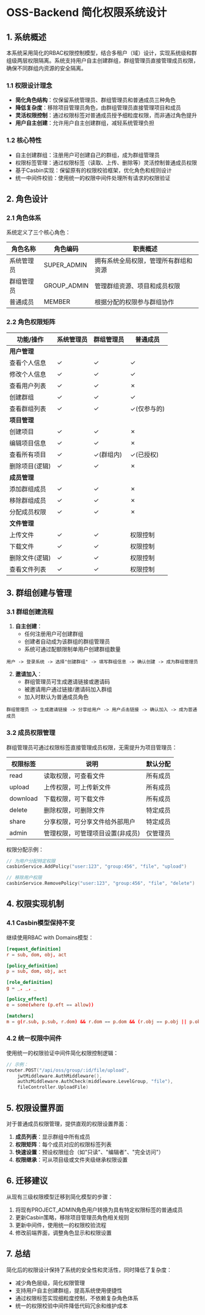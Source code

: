 # OSS-Backend 简化权限系统设计

## 1. 系统概述

本系统采用简化的RBAC权限控制模型，结合多租户（域）设计，实现系统级和群组级两层权限隔离。系统支持用户自主创建群组，群组管理员直接管理成员权限，确保不同群组内资源的安全隔离。

### 1.1 权限设计理念

- **简化角色结构**：仅保留系统管理员、群组管理员和普通成员三种角色
- **降低复杂度**：移除项目管理员角色，由群组管理员直接管理项目和成员
- **灵活权限控制**：通过权限标签对普通成员授予细粒度权限，而非通过角色提升
- **用户自主创建**：允许用户自主创建群组，减轻系统管理负担

### 1.2 核心特性

- 自主创建群组：注册用户可创建自己的群组，成为群组管理员
- 权限标签管理：通过权限标签（读取、上传、删除等）灵活控制普通成员权限
- 基于Casbin实现：保留原有的权限校验框架，优化角色和规则设计
- 统一中间件校验：使用统一的权限中间件处理所有请求的权限验证

## 2. 角色设计

### 2.1 角色体系

系统定义了三个核心角色：

| 角色名称 | 角色编码 | 职责概述 |
|---------|----------|---------|
| 系统管理员 | SUPER_ADMIN | 拥有系统全局权限，管理所有群组和资源 |
| 群组管理员 | GROUP_ADMIN | 管理群组资源、项目和成员权限 |
| 普通成员 | MEMBER | 根据分配的权限参与群组协作 |

### 2.2 角色权限矩阵

| 功能/操作 | 系统管理员 | 群组管理员 | 普通成员 |
|----------|----------|-----------|---------|
| **用户管理** |  |  |  |
| 查看个人信息 | ✓ | ✓ | ✓ |
| 修改个人信息 | ✓ | ✓ | ✓ |
| 查看用户列表 | ✓ | ✓ | ✗ |
| 创建群组 | ✓ | ✓ | ✓ |
| 查看群组列表 | ✓ | ✓ | ✓(仅参与的) |
| **项目管理** |  |  |  |
| 创建项目 | ✓ | ✓ | ✗ |
| 编辑项目信息 | ✓ | ✓ | ✗ |
| 查看所有项目 | ✓ | ✓(群组内) | ✓(已授权) |
| 删除项目(逻辑) | ✓ | ✓ | ✗ |
| **成员管理** |  |  |  |
| 添加群组成员 | ✓ | ✓ | ✗ |
| 移除群组成员 | ✓ | ✓ | ✗ |
| 分配成员权限 | ✓ | ✓ | ✗ |
| **文件管理** |  |  |  |
| 上传文件 | ✓ | ✓ | 权限控制 |
| 下载文件 | ✓ | ✓ | 权限控制 |
| 删除文件(逻辑) | ✓ | ✓ | 权限控制 |
| 查看文件列表 | ✓ | ✓ | 权限控制 |

## 3. 群组创建与管理

### 3.1 群组创建流程

1. **自主创建**：
   - 任何注册用户可创建群组
   - 创建者自动成为该群组的群组管理员
   - 系统可通过配额限制单用户创建群组数量

```
用户 -> 登录系统 -> 选择"创建群组" -> 填写群组信息 -> 确认创建 -> 成为群组管理员
```

2. **邀请加入**：
   - 群组管理员可生成邀请链接或邀请码
   - 被邀请用户通过链接/邀请码加入群组
   - 加入时默认为普通成员角色

```
群组管理员 -> 生成邀请链接 -> 分享给用户 -> 用户点击链接 -> 确认加入 -> 成为普通成员
```

### 3.2 成员权限管理

群组管理员可通过权限标签直接管理成员权限，无需提升为项目管理员：

| 权限标签 | 说明 | 默认分配 |
|---------|------|---------|
| read | 读取权限，可查看文件 | 所有成员 |
| upload | 上传权限，可上传新文件 | 所有成员 |
| download | 下载权限，可下载文件 | 所有成员 |
| delete | 删除权限，可删除文件 | 特定成员 |
| share | 分享权限，可分享文件给外部用户 | 特定成员 |
| admin | 管理权限，可管理项目设置(非成员) | 仅管理员 |

权限分配示例：
```go
// 为用户分配特定权限
casbinService.AddPolicy("user:123", "group:456", "file", "upload")

// 移除用户权限
casbinService.RemovePolicy("user:123", "group:456", "file", "delete")
```

## 4. 权限实现机制

### 4.1 Casbin模型保持不变

继续使用RBAC with Domains模型：

```conf
[request_definition]
r = sub, dom, obj, act

[policy_definition]
p = sub, dom, obj, act

[role_definition]
g = _, _, _

[policy_effect]
e = some(where (p.eft == allow))

[matchers]
m = g(r.sub, p.sub, r.dom) && r.dom == p.dom && (r.obj == p.obj || p.obj == '*') && (r.act == p.act || p.act == '*')
```

### 4.2 统一权限中间件

使用统一的权限验证中间件简化权限控制逻辑：

```go
// 示例：
router.POST("/api/oss/group/:id/file/upload", 
    jwtMiddleware.AuthMiddleware(), 
    authzMiddleware.AuthCheck(middleware.LevelGroup, "file"),
    fileController.UploadFile)
```

## 5. 权限设置界面

对于普通成员权限管理，提供直观的权限设置界面：

1. **成员列表**：显示群组中所有成员
2. **权限矩阵**：每个成员对应的权限标签列表
3. **快速设置**：预设权限组合（如"只读"、"编辑者"、"完全访问"）
4. **权限继承**：可从项目级或文件夹级继承权限设置

## 6. 迁移建议

从现有三级权限模型迁移到简化模型的步骤：

1. 将现有PROJECT_ADMIN角色用户转换为具有特定权限标签的普通成员
2. 更新Casbin策略，移除项目管理员角色相关规则
3. 更新中间件，使用统一的权限校验流程
4. 修改前端界面，调整角色显示和权限设置

## 7. 总结

简化后的权限设计保持了系统的安全性和灵活性，同时降低了复杂度：
- 减少角色层级，简化权限管理
- 支持用户自主创建群组，提高系统使用便捷性
- 通过权限标签实现细粒度控制，不依赖复杂角色体系
- 统一的权限校验中间件降低代码冗余和维护成本 